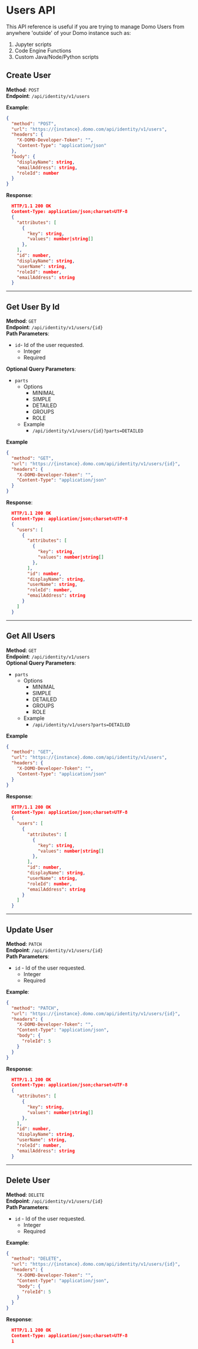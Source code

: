 # Users API

This API reference is useful if you are trying to manage Domo Users from anywhere 'outside' of your Domo instance such as:

1. Jupyter scripts
1. Code Engine Functions
1. Custom Java/Node/Python scripts

## Create User

**Method**: `POST`  
**Endpoint**: `/api/identity/v1/users`

**Example**:

```json
{
  "method": "POST",
  "url": "https://{instance}.domo.com/api/identity/v1/users",
  "headers": {
    "X-DOMO-Developer-Token": "",
    "Content-Type": "application/json"
  },
  "body": {
    "displayName": string,
    "emailAddress": string,
    "roleId": number
  }
}
```

**Response**:

```json
  HTTP/1.1 200 OK
  Content-Type: application/json;charset=UTF-8
  {
    "attributes": [
      {
        "key": string,
        "values": number|string[]
      },
    ],
    "id": number,
    "displayName": string,
    "userName": string,
    "roleId": number,
    "emailAddress": string
  }
```

---

## Get User By Id

**Method**: `GET`  
**Endpoint**: `/api/identity/v1/users/{id}`  
**Path Parameters**:

- `id`- Id of the user requested.
  - Integer
  - Required

**Optional Query Parameters**:

- `parts`
  - Options
    - MINIMAL
    - SIMPLE
    - DETAILED
    - GROUPS
    - ROLE
  - Example
    - `/api/identity/v1/users/{id}?parts=DETAILED`

**Example**

```json
{
  "method": "GET",
  "url": "https://{instance}.domo.com/api/identity/v1/users/{id}",
  "headers": {
    "X-DOMO-Developer-Token": "",
    "Content-Type": "application/json"
  }
}
```

**Response**:

```json
  HTTP/1.1 200 OK
  Content-Type: application/json;charset=UTF-8
  {
    "users": [
      {
        "attributes": [
          {
            "key": string,
            "values": number|string[]
          },
        ],
        "id": number,
        "displayName": string,
        "userName": string,
        "roleId": number,
        "emailAddress": string
      }
    ]
  }
```

---

## Get All Users

**Method**: `GET`  
**Endpoint**: `/api/identity/v1/users`  
**Optional Query Parameters**:

- `parts`
  - Options
    - MINIMAL
    - SIMPLE
    - DETAILED
    - GROUPS
    - ROLE
  - Example
    - `/api/identity/v1/users?parts=DETAILED`

**Example**

```json
{
  "method": "GET",
  "url": "https://{instance}.domo.com/api/identity/v1/users",
  "headers": {
    "X-DOMO-Developer-Token": "",
    "Content-Type": "application/json"
  }
}
```

**Response**:

```json
  HTTP/1.1 200 OK
  Content-Type: application/json;charset=UTF-8
  {
    "users": [
      {
        "attributes": [
          {
            "key": string,
            "values": number|string[]
          },
        ],
        "id": number,
        "displayName": string,
        "userName": string,
        "roleId": number,
        "emailAddress": string
      }
    ]
  }
```

---

## Update User

**Method**: `PATCH`  
**Endpoint**: `/api/identity/v1/users/{id}`  
**Path Parameters**:

- `id` - Id of the user requested.
  - Integer
  - Required

**Example**:

```json
{
  "method": "PATCH",
  "url": "https://{instance}.domo.com/api/identity/v1/users/{id}",
  "headers": {
    "X-DOMO-Developer-Token": "",
    "Content-Type": "application/json",
    "body": {
      "roleId": 5
    }
  }
}
```

**Response**:

```json
  HTTP/1.1 200 OK
  Content-Type: application/json;charset=UTF-8
  {
    "attributes": [
      {
        "key": string,
        "values": number|string[]
      },
    ],
    "id": number,
    "displayName": string,
    "userName": string,
    "roleId": number,
    "emailAddress": string
  }
```

---

## Delete User

**Method**: `DELETE`  
**Endpoint**: `/api/identity/v1/users/{id}`  
**Path Parameters**:

- `id` - Id of the user requested.
  - Integer
  - Required

**Example**:

```json
{
  "method": "DELETE",
  "url": "https://{instance}.domo.com/api/identity/v1/users/{id}",
  "headers": {
    "X-DOMO-Developer-Token": "",
    "Content-Type": "application/json",
    "body": {
      "roleId": 5
    }
  }
}
```

**Response**:

```json
  HTTP/1.1 200 OK
  Content-Type: application/json;charset=UTF-8
  1
```

